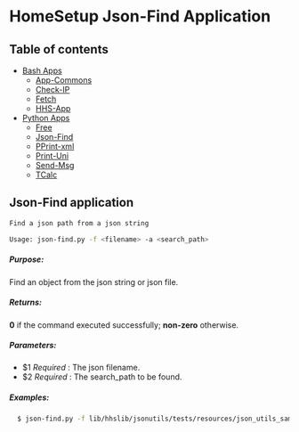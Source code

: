# HomeSetup Json-Find Application

## Table of contents

<!-- toc -->
- [Bash Apps](../../applications.md#bash-apps)
  * [App-Commons](../bash/app-commons.md)
  * [Check-IP](../bash/check-ip.md)
  * [Fetch](../bash/fetch.md)
  * [HHS-App](../bash/hhs-app.md)
- [Python Apps](../../applications.md#python-apps)
  * [Free](free.md)
  * [Json-Find](json-find.md)
  * [PPrint-xml](pprint-xml.md)
  * [Print-Uni](print-uni.md)
  * [Send-Msg](send-msg.md)
  * [TCalc](tcalc.md)
<!-- tocstop -->

## Json-Find application

```bash
Find a json path from a json string

Usage: json-find.py -f <filename> -a <search_path>
```

##### **Purpose**:

Find an object from the json string or json file.

##### **Returns**:

**0** if the command executed successfully; **non-zero** otherwise.

##### **Parameters**: 

  - $1 _Required_ : The json filename.
  - $2 _Required_ : The search_path to be found.

##### **Examples:**

```bash
  $ json-find.py -f lib/hhslib/jsonutils/tests/resources/json_utils_sample.json -a elem3
```
